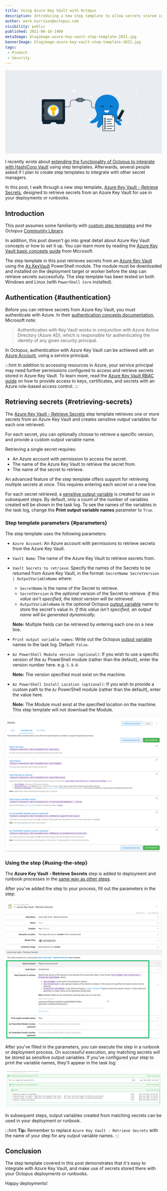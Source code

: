 ```yaml
---
title: Using Azure Key Vault with Octopus
description: Introducing a new step template to allow secrets stored in Azure Key Vault to be used in deployments or runbooks.
author: mark.harrison@octopus.com
visibility: public
published: 2021-06-16-1400
metaImage: blogimage-azure-key-vault-step-template-2021.jpg
bannerImage: blogimage-azure-key-vault-step-template-2021.jpg
tags:
 - Product
 - Security
---
```


![Using Azure Key Vault with Octopus Deploy](blogimage-azure-key-vault-step-template-2021.jpg)

I recently wrote about [extending the functionality of Octopus to integrate with HashiCorp Vault](https://octopus.com/blog/using-hashicorp-vault-with-octopus-deploy) using step templates. Afterwards, several people asked if I plan to create step templates to integrate with other secret managers.

In this post, I walk through a new step template, [Azure Key Vault - Retrieve Secrets](https://library.octopus.com/step-templates/6f59f8aa-b2db-4f7a-b02d-a72c13d386f0/actiontemplate-azure-key-vault-retrieve-secrets), designed to retrieve secrets from an Azure Key Vault for use in your deployments or runbooks.

## Introduction

This post assumes some familiarity with [custom step templates](https://octopus.com/docs/projects/custom-step-templates) and the Octopus [Community Library](https://octopus.com/docs/projects/community-step-templates). 

In addition, this post doesn't go into great detail about Azure Key Vault concepts or how to set it up. You can learn more by reading the [Azure Key Vault basic concepts guide](https://docs.microsoft.com/en-us/azure/key-vault/general/basic-concepts) from Microsoft.

The step template in this post retrieves secrets from an [Azure Key Vault](https://azure.microsoft.com/en-gb/services/key-vault/) using the [Az.KeyVault](https://docs.microsoft.com/en-us/powershell/module/az.keyvault/) PowerShell module. The module must be downloaded and installed on the deployment target or worker before the step can retrieve secrets successfully. The step template has been tested on both Windows and Linux (with `PowerShell Core` installed).

## Authentication {#authentication}

Before you can retrieve secrets from Azure Key Vault, you must authenticate with Azure. In their [authentication concepts documentation](https://docs.microsoft.com/en-us/azure/key-vault/general/authentication), Microsoft note:

> Authentication with Key Vault works in conjunction with Azure Active Directory (Azure AD), which is responsible for authenticating the identity of any given security principal.

In Octopus, authentication with Azure Key Vault can be achieved with an [Azure Account](https://octopus.com/docs/infrastructure/deployment-targets/azure), using a service principal.

:::hint
In addition to accessing resources in Azure, your service principal may need further permissions configured to access and retrieve secrets stored in Azure Key Vault. To learn more, read the [Azure Key Vault RBAC guide](https://docs.microsoft.com/en-us/azure/key-vault/general/rbac-guide) on how to provide access to keys, certificates, and secrets with an Azure role-based access control.
:::

## Retrieving secrets {#retrieving-secrets}

The [Azure Key Vault - Retrieve Secrets](https://library.octopus.com/step-templates/6f59f8aa-b2db-4f7a-b02d-a72c13d386f0/actiontemplate-azure-key-vault-retrieve-secrets) step template retrieves one or more secrets from an Azure Key Vault and creates sensitive output variables for each one retrieved. 

For each secret, you can optionally choose to retrieve a specific version, and provide a custom output variable name.

Retrieving a single secret requires:

- An Azure account with permission to access the secret.
- The name of the Azure Key Vault to retrieve the secret from.
- The name of the secret to retrieve.

An advanced feature of the step template offers support for retrieving multiple secrets at once. This requires entering each secret on a new line.

For each secret retrieved, a [sensitive output variable](https://octopus.com/docs/projects/variables/output-variables#sensitive-output-variables) is created for use in subsequent steps. By default, only a count of the number of variables created will be shown in the task log. To see the names of the variables in the task log, change the **Print output variable names** parameter to `True`.

### Step template parameters {#parameters}

The step template uses the following parameters:

- `Azure Account`: An Azure account with permissions to retrieve secrets from the Azure Key Vault.
- `Vault Name`: The name of the Azure Key Vault to retrieve secrets from.
- `Vault Secrets to retrieve`: Specify the names of the Secrets to be returned from Azure Key Vault, in the format: `SecretName SecretVersion | OutputVariableName` where:

    - `SecretName` is the name of the Secret to retrieve.
    - `SecretVersion` is the _optional_ version of the Secret to retrieve. *If this value isn't specified, the latest version will be retrieved*.
    - `OutputVariableName` is the _optional_ Octopus [output variable](https://octopus.com/docs/projects/variables/output-variables) name to store the secret's value in. *If this value isn't specified, an output name will be generated dynamically*.

    **Note:** Multiple fields can be retrieved by entering each one on a new line.
- `Print output variable names`: Write out the Octopus [output variable](https://octopus.com/docs/projects/variables/output-variables) names to the task log. Default: `False`.
- `Az PowerShell Module version (optional)`: If you wish to use a specific version of the `Az` PowerShell module (rather than the default), enter the version number here. e.g. `5.9.0`.

  **Note:** The version specified must exist on the machine.

- `Az PowerShell Install Location (optional)`: If you wish to provide a custom path to the `Az` PowerShell module (rather than the default), enter the value here.

  **Note:** The Module must exist at the specified location on the machine. This step template will not download the Module.

![Parameters for the step](azure-keyvault-retrieve-secrets-step-parameters.png)

### Using the step {#using-the-step}

The **Azure Key Vault - Retrieve Secrets** step is added to deployment and runbook processes in the [same way as other steps](https://octopus.com/docs/projects/steps#adding-steps-to-your-deployment-processes).

After you've added the step to your process, fill out the parameters in the step:

![Azure Key Vault retrieve secrets step used in a process](azure-keyvault-retrieve-secrets-step-in-process.png)

After you've filled in the parameters, you can execute the step in a runbook or deployment process. On successful execution, any matching secrets will be stored as sensitive output variables. If you've configured your step to print the variable names, they'll appear in the task log:

![Azure Key Vault retrieve secrets step task log](azure-keyvault-retrieve-secrets-step-output-variable.png)

In subsequent steps, output variables created from matching secrets can be used in your deployment or runbook.

:::hint
**Tip:** Remember to replace `Azure Key Vault - Retrieve Secrets` with the name of your step for any output variable names.
:::

## Conclusion

The step template covered in this post demonstrates that it's easy to integrate with Azure Key Vault, and make use of secrets stored there with your Octopus deployments or runbooks.

Happy deployments!
